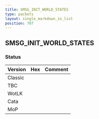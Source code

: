 ```yaml
---
title: SMSG_INIT_WORLD_STATES
type: packets
layout: single_markdown_in_list
position: 707
---
```


## SMSG_INIT_WORLD_STATES

### Status

Version    | Hex        | Comment
---------- | ---------- | ---------- 
Classic    |            |
TBC        |            |
WotLK      |            |
Cata       |            |
MoP        |            |